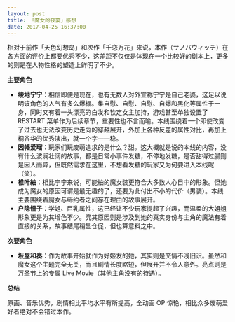 ```yaml
---
layout: post
title: 「魔女的夜宴」感想
date: 2017-04-25 16:37:00
---
```

相对于前作「天色幻想岛」和次作「千恋万花」来说，本作（<span lang="ja">サノバウィッチ</span>）在各方面的评价上都要优秀不少，这差距不仅仅是体现在一个比较好的剧本上，更多的则是在人物性格的塑造上鲜明了不少。

**主要角色**

- **绫地宁宁**：相信即便是现在，也有无数人对外宣称宁宁是自己老婆，这足以说明该角色的人气有多么爆棚。集自慰、自慰、自慰、自爆和黑化等属性于一身，同时又有着一头漂亮的白发和钦定女主加持，游戏甚至单独设置了 RESTART 菜单作为后续章节，重要性也不言而喻。本线围绕着一个即使改变了过去也无法改变历史走向的穿越展开，外加上各种反差的属性对比，再加上桐谷华的优秀演出，就一个字——稳。
- **因幡爱瑠**：玩家们玩废萌追求的是什么？甜。这大概就是说的本线的内容，没有什么波澜壮阔的故事，都是日常小事件发糖，不停地发糖，是否甜得过腻则是因人而异，但既然需求在这里，不想看发糖的玩家又为何要进入本线呢（笑）。
- **椎叶紬**：相比宁宁来说，可能紬的魔女装更符合大多数人心目中的形象。但她成为魔女的原因可谓是最无趣的了，还要为此付出不小的代价（男装）。本线主要围绕着魔女与缔约者之间存在理由的故事展开。
- **户隐憧子**：学姐、巨乳属性，这已经让不少玩家提起了兴趣，而温柔的大姐姐形象更是为其增色不少。究其原因则是涉及到她的真实身份与主角的魔法有着直接的关系，故事结尾稍显仓促，但也算意料之中。

**次要角色**

- **坂屋和奏**：作为故事开始就作为好姬友的她，其实则是交情不浅旧识。虽然和魔女这个主题完全无关，而且剧情长度略短，但展开并不令人意外。亮点则是万圣节上的专属 Live Movie（其他主角没有的待遇）。

**总结**

原画、音乐优秀，剧情相比平均水平有所提高，全动画 OP 惊艳，相比众多废萌爱好者绝对不会错过本作。
